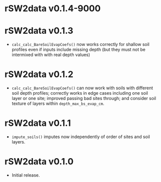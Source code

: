 # rSW2data v0.1.4-9000

# rSW2data v0.1.3
* `calc_calc_BareSoilEvapCoefs()` now works correctly for shallow soil profiles
  even if inputs include missing depth
  (but they must not be intermixed with with real depth values)

# rSW2data v0.1.2
* `calc_calc_BareSoilEvapCoefs()` can now work with soils with
  different soil depth profiles; correctly works in edge cases including
  one soil layer or one site; improved passing bad sites through; and
  consider soil texture of layers within `depth_max_bs_evap_cm`.

# rSW2data v0.1.1
* `impute_soils()` imputes now independently of order of sites and soil layers.

# rSW2data v0.1.0
* Initial release.
